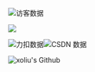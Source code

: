 ![访客数据](https://visitor-badge.glitch.me/badge?page_id=xoliu1.xoliu1&left_color=green&right_color=red)

![](https://img.shields.io/badge/Android-xiyou3g-blue)

![力扣数据](https://stats.justsong.cn/api/leetcode?username=xoliu&cn=true)![CSDN 数据](https://stats.justsong.cn/api/csdn?id=xoliu1)

![xoliu's Github](https://github-readme-stats.vercel.app/api?username=xoliu1&show_icons=true&theme=merko&count_private=true)
